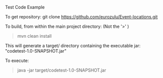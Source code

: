 Test Code Example

To get repository:
git clone https://github.com/eurozulu/Event-locations.git


To build, from within the main project directory:
(Not the '>' )
>mvn clean install

This will generate a target/ directory containing the executable jar:
"codetest-1.0-SNAPSHOT.jar"

To execute:

>java -jar target/codetest-1.0-SNAPSHOT.jar

